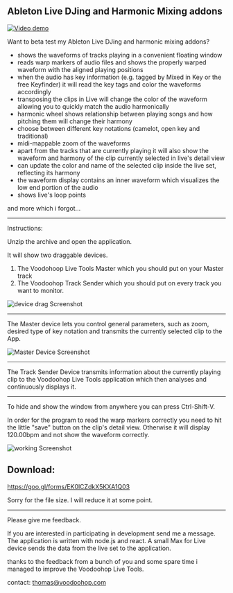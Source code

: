 Ableton Live DJing and Harmonic Mixing addons
------------------

[![Video demo](http://img.youtube.com/vi/DGWDu8ECST0/0.jpg)](http://www.youtube.com/watch?v=DGWDu8ECST0)

Want to beta test my Ableton Live DJing and harmonic mixing addons?

- shows the waveforms of tracks playing in a convenient floating window
- reads warp markers of audio files and shows the properly warped waveform with the aligned playing positions
- when the audio has key information (e.g. tagged by Mixed in Key or the free Keyfinder) it will read the key tags and color the waveforms accordingly
- transposing the clips in Live will change the color of the waveform allowing you to quickly match the audio harmonically
- harmonic wheel shows relationship between playing songs and how pitching them will change their harmony
- choose between different key notations (camelot, open key and traditional)
- midi-mappable zoom of the waveforms
- apart from the tracks that are currently playing it will also show the waveform and harmony of the clip currently selected in live's detail view
- can update the color and name of the selected clip inside the live set, reflecting its harmony
- the waveform display contains an inner waveform which visualizes the low end portion of the audio
- shows live's loop points

and more which i forgot...

-------------------------------
Instructions:

Unzip the archive and open the application.

It will show two draggable devices.

1. The Voodohoop Live Tools Master which you should put on your Master track
2. The Voodoohop Track Sender which you should put on every track you want to monitor.

![device drag Screenshot][devicedrag]

***

The Master device lets you control general parameters, such as zoom, desired type of key notation and transmits the currently selected clip to the App.

![Master Device Screenshot][masterdevice]

***

The Track Sender Device transmits information about the currently playing clip to the Voodoohop Live Tools application which then analyses and continuously displays it.

***

To hide and show the window from anywhere you can press Ctrl-Shift-V.

In order for the program to read the warp markers correctly you need to hit the little "save" button on the clip's detail view. Otherwise it will display 120.00bpm and not show the waveform correctly.

![working Screenshot][working]



Download:
--------------
https://goo.gl/forms/EK0lCZdkX5KXA1Q03

Sorry for the file size. I will reduce it at some point. 

***

Please give me feedback.

If you are interested in participating in development send me a message. The application is written with node.js and react. A small Max for Live device sends the data from the live set to the application.

thanks to the feedback from a bunch of you and some spare time i managed to improve the Voodoohop Live Tools. 

contact: thomas@voodoohop.com


[devicedrag]: https://github.com/voodoohop/voodoohop-ableton-tools/blob/master/screenshot_device_drag_sm.png?raw=true "Voodoohop Live Tools opening screenshot"
[working]: https://github.com/voodoohop/voodoohop-ableton-tools/blob/master/screenshot_working.png?raw=true "Voodoohop Live Tools working screenshot"
[masterdevice]: https://github.com/voodoohop/voodoohop-ableton-tools/blob/master/screenshot_master_device.png?raw=true "Voodoohop Live Tools working screenshot"
